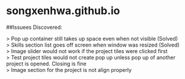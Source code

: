 # songxenhwa.github.io

##Issuees Discovered:
<p>
> Pop up container still takes up space even when not visible (Solved)
  <br>
> Skills section list goes off screen when window was resized (Solved)
  <br>
> Image slider would not work if the project tiles were clicked first
  <br>
> Test project tiles would not create pop up unless pop up of another project is opened. Closing is fine
  <br>
> Image section for the project is not align properly
</p>
